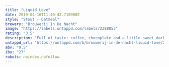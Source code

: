 ```yaml
---
title: "Liquid Love"
date: 2019-04-16T11:40:42.710900Z
style: "Stout - Oatmeal"
brewery: "Brouwerij In De Nacht"
image: "https://labels.untappd.com/labels/2388053"
rating: "3.5"
description: "Full of taste: coffee, chocoplate and a little sweet darkness from the malt with a cryspie ending..."
untappd_url: "https://untappd.com/b/brouwerij-in-de-nacht-liquid-love/2388053"
abv: "9.5"
ibu: "27"
robots: noindex,nofollow
---
```

